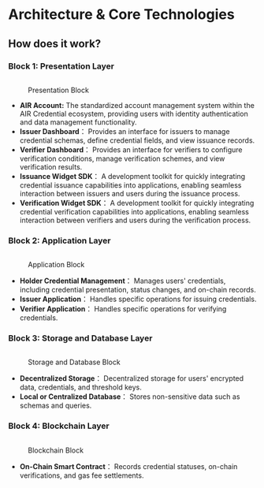 # Architecture & Core Technologies

## How does it work?

### **Block 1: Presentation Layer**

<figure><img src="../.gitbook/assets/Screenshot 2025-06-03 at 9.23.37 PM.png" alt=""><figcaption><p>Presentation Block </p></figcaption></figure>

* **AIR Account:** The standardized account management system within the AIR Credential ecosystem, providing users with identity authentication and data management functionality.
* **Issuer Dashboard**： Provides an interface for issuers to manage credential schemas, define credential fields, and view issuance records.
* **Verifier Dashboard**： Provides an interface for verifiers to configure verification conditions, manage verification schemes, and view verification results.
* **Issuance Widget SDK**： A development toolkit for quickly integrating credential issuance capabilities into applications, enabling seamless interaction between issuers and users during the issuance process.
* **Verification Widget SDK**： A development toolkit for quickly integrating credential verification capabilities into applications, enabling seamless interaction between verifiers and users during the verification process.

### **Block 2: Application Layer**

<figure><img src="../.gitbook/assets/Screenshot 2025-06-03 at 9.24.23 PM.png" alt=""><figcaption><p>Application Block </p></figcaption></figure>

* **Holder Credential Management**： Manages users' credentials, including credential presentation, status changes, and on-chain records.
* **Issuer Application**： Handles specific operations for issuing credentials.
* **Verifier Application**： Handles specific operations for verifying credentials.

### **Block 3: Storage and Database Layer**

<figure><img src="../.gitbook/assets/Screenshot 2025-06-03 at 9.44.57 PM.png" alt=""><figcaption><p>Storage and Database Block </p></figcaption></figure>

* **Decentralized Storage**： Decentralized storage for users' encrypted data, credentials, and threshold keys.
* **Local or Centralized Database**： Stores non-sensitive data such as schemas and queries.

### **Block 4: Blockchain Layer**

<figure><img src="../.gitbook/assets/Screenshot 2025-06-03 at 9.25.14 PM.png" alt=""><figcaption><p>Blockchain Block </p></figcaption></figure>

* **On-Chain Smart Contract**： Records credential statuses, on-chain verifications, and gas fee settlements.
